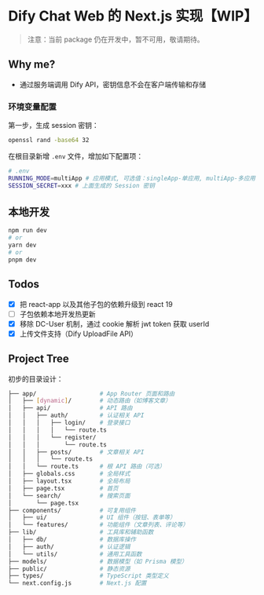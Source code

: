 # Dify Chat Web 的 Next.js 实现【WIP】

> 注意：当前 package 仍在开发中，暂不可用，敬请期待。

## Why me?

- 通过服务端调用 Dify API，密钥信息不会在客户端传输和存储

### 环境变量配置

第一步，生成 session 密钥：

```bash
openssl rand -base64 32
```

在根目录新增 `.env` 文件，增加如下配置项：

```bash
# .env
RUNNING_MODE=multiApp # 应用模式, 可选值：singleApp-单应用, multiApp-多应用
SESSION_SECRET=xxx # 上面生成的 Session 密钥
```

## 本地开发

```bash
npm run dev
# or
yarn dev
# or
pnpm dev
```

## Todos

- [x] 把 react-app 以及其他子包的依赖升级到 react 19
- [ ] 子包依赖本地开发热更新
- [x] 移除 DC-User 机制，通过 cookie 解析 jwt token 获取 userId
- [x] 上传文件支持（Dify UploadFile API）

## Project Tree

初步的目录设计：

```bash
├── app/                  # App Router 页面和路由
│   ├── [dynamic]/        # 动态路由（如博客文章）
│   ├── api/              # API 路由
│   │   ├── auth/         # 认证相关 API
│   │   │   ├── login/    # 登录接口
│   │   │   │   └── route.ts
│   │   │   └── register/
│   │   │       └── route.ts
│   │   ├── posts/        # 文章相关 API
│   │   │   └── route.ts
│   │   └── route.ts      # 根 API 路由（可选）
│   ├── globals.css       # 全局样式
│   ├── layout.tsx        # 全局布局
│   ├── page.tsx          # 首页
│   └── search/           # 搜索页面
│       └── page.tsx
├── components/           # 可复用组件
│   ├── ui/               # UI 组件（按钮、表单等）
│   └── features/         # 功能组件（文章列表、评论等）
├── lib/                  # 工具库和辅助函数
│   ├── db/               # 数据库操作
│   ├── auth/             # 认证逻辑
│   └── utils/            # 通用工具函数
├── models/               # 数据模型（如 Prisma 模型）
├── public/               # 静态资源
├── types/                # TypeScript 类型定义
└── next.config.js        # Next.js 配置
```
